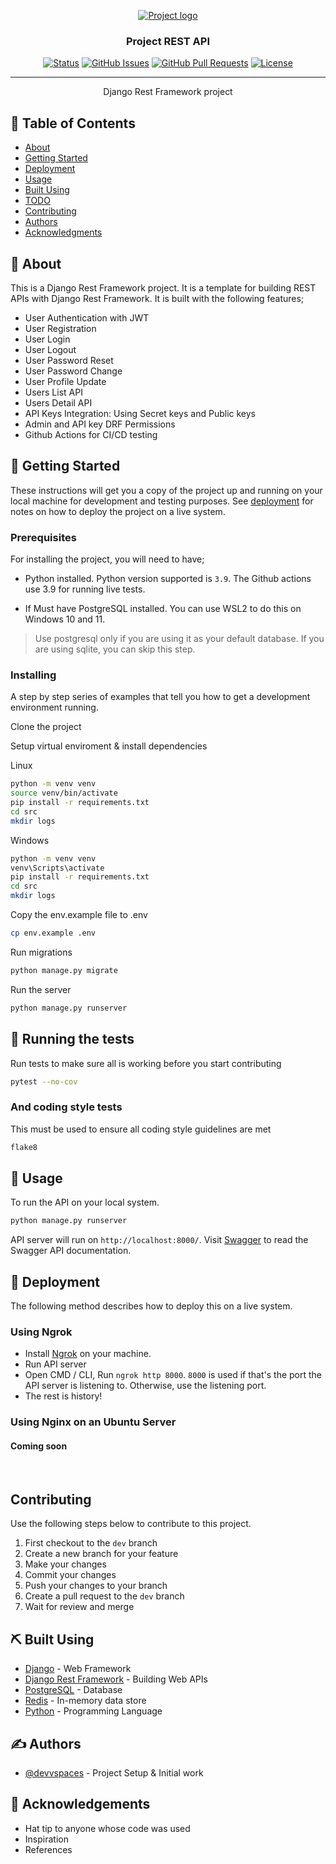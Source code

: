 <p align="center">
  <a href="" rel="noopener">
 <img src="https://www.python.org/static/img/python-logo@2x.png" alt="Project logo"></a>
</p>

<h3 align="center">Project REST API</h3>

<div align="center">

[![Status](https://img.shields.io/badge/status-active-success.svg)]()
[![GitHub Issues](https://img.shields.io/github/issues/devvspaces/django-restframework-template.svg)](https://github.com/devvspaces/django-restframework-template/issues)
[![GitHub Pull Requests](https://img.shields.io/github/issues-pr/devvspaces/django-restframework-template.svg)](https://github.com/devvspaces/django-restframework-template/pulls)
[![License](https://img.shields.io/badge/license-MIT-blue.svg)](/LICENSE)

</div>

---

<p align="center"> Django Rest Framework project
    <br>
</p>

## 📝 Table of Contents

- [About](#about)
- [Getting Started](#getting_started)
- [Deployment](#deployment)
- [Usage](#usage)
- [Built Using](#built_using)
- [TODO](../TODO.md)
- [Contributing](../CONTRIBUTING.md)
- [Authors](#authors)
- [Acknowledgments](#acknowledgement)

## 🧐 About <a name = "about"></a>

This is a Django Rest Framework project. It is a template for building REST APIs with Django Rest Framework. It is built with the following features;

- User Authentication with JWT
- User Registration
- User Login
- User Logout
- User Password Reset
- User Password Change
- User Profile Update
- Users List API
- Users Detail API
- API Keys Integration: Using Secret keys and Public keys
- Admin and API key DRF Permissions
- Github Actions for CI/CD testing

## 🏁 Getting Started <a name = "getting_started"></a>

These instructions will get you a copy of the project up and running on your local machine for development and testing purposes. See [deployment](#deployment) for notes on how to deploy the project on a live system.

### Prerequisites

For installing the project, you will need to have;

- Python installed. Python version supported is `3.9`. The Github actions use 3.9 for running live tests.

- If Must have PostgreSQL installed. You can use WSL2 to do this on Windows 10 and 11.

> Use postgresql only if you are using it as your default database. If you are using sqlite, you can skip this step.

### Installing

A step by step series of examples that tell you how to get a development environment running.

Clone the project

Setup virtual enviroment & install dependencies

Linux

```bash
python -m venv venv
source venv/bin/activate
pip install -r requirements.txt
cd src
mkdir logs
```

Windows

```bash
python -m venv venv
venv\Scripts\activate
pip install -r requirements.txt
cd src
mkdir logs
```

Copy the env.example file to .env

```bash
cp env.example .env
```

Run migrations

```bash
python manage.py migrate
```

Run the server

```bash
python manage.py runserver
```

## 🔧 Running the tests <a name = "tests"></a>

Run tests to make sure all is working before you start contributing

```bash
pytest --no-cov
```

### And coding style tests

This must be used to ensure all coding style guidelines are met

```bash
flake8
```

## 🎈 Usage <a name="usage"></a>

To run the API on your local system.

```bash
python manage.py runserver
```

API server will run on `http://localhost:8000/`. Visit [Swagger](http://localhost:8000/admin/api/docs/) to read the Swagger API documentation.

## 🚀 Deployment <a name = "deployment"></a>

The following method describes how to deploy this on a live system.

### Using Ngrok

- Install [Ngrok](https://ngrok.com/docs/getting-started) on your machine.
- Run API server
- Open CMD / CLI, Run `ngrok http 8000`. `8000` is used if that's the port the API server is listening to. Otherwise, use the listening port.
- The rest is history!

### Using Nginx on an Ubuntu Server

#### Coming soon
<!-- A deploy script.sh should be created to automate the deployment on a new server -->
<br>

## Contributing

Use the following steps below to contribute to this project.

1. First checkout to the `dev` branch
2. Create a new branch for your feature
3. Make your changes
4. Commit your changes
5. Push your changes to your branch
6. Create a pull request to the `dev` branch
7. Wait for review and merge

## ⛏️ Built Using <a name = "built_using"></a>

- [Django](https://www.djangoproject.com/) - Web Framework
- [Django Rest Framework](https://www.django-rest-framework.org/) - Building Web APIs
- [PostgreSQL](https://www.postgresql.org/) - Database
- [Redis](https://redis.io/) - In-memory data store
- [Python](https://www.python.org/) - Programming Language

## ✍️ Authors <a name = "authors"></a>

- [@devvspaces](https://github.com/devvspaces) - Project Setup & Initial work

## 🎉 Acknowledgements <a name = "acknowledgement"></a>

- Hat tip to anyone whose code was used
- Inspiration
- References
